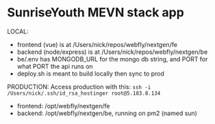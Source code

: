 # SunriseYouth MEVN stack app #

LOCAL:
- frontend (vue) is at /Users/nick/repos/webfly/nextgen/fe
- backend (node/express) is at /Users/nick/repos/webfly/nextgen/be
- be/.env has MONGODB_URL for the mongo db string, and PORT for what PORT the api runs on
- deploy.sh is meant to build locally then sync to prod


PRODUCTION:
Access production with this: `ssh -i /Users/nick/.ssh/id_rsa_hostinger root@5.183.8.134`
- frontend: /opt/webfly/nextgen/fe
- backend: /opt/webfly/nextgen/be, running on pm2 (named sun)